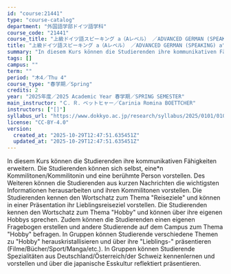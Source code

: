 ```yaml
---
id: "course:21441"
type: "course-catalog"
department: "外国語学部ドイツ語学科"
course_code: "21441"
course_title: "上級ドイツ語スピーキング a（Aレベル） ／ADVANCED GERMAN (SPEAKING) a"
title: "上級ドイツ語スピーキング a（Aレベル） ／ADVANCED GERMAN (SPEAKING) a"
summary: "In diesem Kurs können die Studierenden ihre kommunikativen Fähigkeiten erweitern. Die Studierenden können sich selbst, e…"
tags: []
campus: ""
term: ""
period: "木4／Thu 4"
course_type: "春学期／Spring"
credits: 2
year: "2025年度／2025 Academic Year 春学期／SPRING SEMESTER"
main_instructor: "Ｃ．Ｒ．ベットヒャー／Carinia Romina BOETTCHER"
instructors: ["[]"]
syllabus_url: "https://www.dokkyo.ac.jp/research/syllabus/2025/0101/0101_21441_ja_JP.html"
license: "CC-BY-4.0"
version:
  created_at: "2025-10-29T12:47:51.635451Z"
  updated_at: "2025-10-29T12:47:51.635451Z"
---
```

In diesem Kurs können die Studierenden ihre kommunikativen Fähigkeiten erweitern. Die Studierenden können sich selbst, eine*n Kommilitonen/Kommilitonin und eine berühmte Person vorstellen. Des Weiteren können die Studierenden aus kurzen Nachrichten die wichtigsten Informationen herausarbeiten und ihren Kommilitonen vorstellen. Die Studierenden kennen den Wortschatz zum Thema "Reiseziele" und können in einer Präsentation ihr Lieblingsreiseziel vorstellen. Die Studierenden kennen den Wortschatz zum Thema "Hobby" und können über ihre eigenen Hobbys sprechen. Zudem können die Studierenden einen eigenen Fragebogen erstellen und andere Studierende auf dem Campus zum Thema "Hobby" befragen. In Gruppen können Studierende verschiedene Themen zu "Hobby" herauskristallisieren und über ihre "Lieblings-" präsentieren (Filme/Bücher/Sport/Manga/etc.). In Gruppen können Studierende Spezialitäten aus Deutschland/Österreich/der Schweiz kennenlernen und vorstellen und über die japanische Esskultur reflektiert präsentieren.
